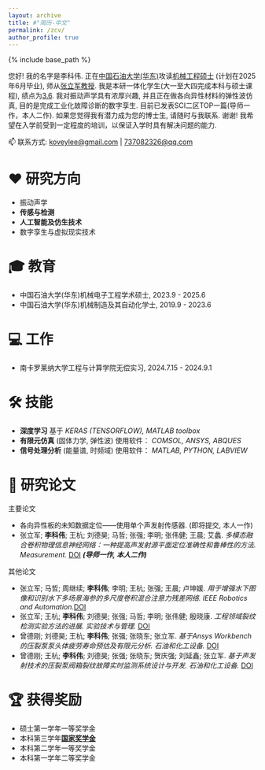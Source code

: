 ```yaml
---
layout: archive
title: #"简历-中文"
permalink: /zcv/
author_profile: true
---
```


{% include base_path %}

您好! 我的名字是李科伟. 正在[中国石油大学(华东)](https://www.upc.edu.cn/)攻读[机械工程硕士](https://cmee.upc.edu.cn/) (计划在2025年6月毕业), 师从[张立军教授](https://cmee.upc.edu.cn/2024/0304/c21292a424244/page.htm). 
我是本研一体化学生(大一至大四完成本科与硕士课程), 绩点为[3.6](http://thehangedmanc.github.io/files/grades-chinese.pdf). 我对振动声学具有浓厚兴趣, 并且正在做各向异性材料的弹性波仿真, 目的是完成工业化故障诊断的数字孪生. 目前已发表SCI二区TOP一篇(导师一作，本人二作). 如果您觉得我有潜力成为您的博士生, 请随时与我联系. 谢谢! 我希望在入学前受到一定程度的培训，以保证入学时具有解决问题的能力.

📫 联系方式: <a href='mailto:koveylee@gmail.com'>koveylee@gmail.com</a> | <a href='mailto:737082326@qq.com'>737082326@qq.com</a>

❤ 研究方向
======
*   振动声学
*   **传感与检测**
*   **人工智能及仿生技术**
*   数字孪生与虚拟现实技术

🎓 教育
======
*   中国石油大学(华东)机械电子工程学术硕士, 2023.9 - 2025.6
*   中国石油大学(华东)机械制造及其自动化学士, 2019.9 - 2023.6

💻 工作
======
*   南卡罗莱纳大学工程与计算学院无偿实习, 2024.7.15 - 2024.9.1

🛠 技能
======
*   **深度学习** 基于 *KERAS (TENSORFLOW), MATLAB toolbox*
*   **有限元仿真** (固体力学, 弹性波) 使用软件： *COMSOL, ANSYS, ABQUES*
*   **信号处理分析** (能量谱, 时频域) 使用软件： *MATLAB, PYTHON, LABVIEW*

📕 研究论文
======
主要论文
*   各向异性板的未知数据定位——使用单个声发射传感器. (即将提交, 本人一作)
*   张立军; **李科伟**; 王杭; 刘德昊; 马哲; 张强; 李明; 张伟健; 王晨; 艾蠡. *多模态融合卷积物理信息神经网络：一种提高声发射源平面定位准确性和鲁棒性的方法. Measurement.* [DOI](https://www.sciencedirect.com/science/article/pii/S0263224124008807/)
    ***(导师一作, 本人二作)***
    
其他论文
*   张立军; 马哲; 周继续; **李科伟**; 李明; 王杭; 张强; 王晨; 卢坤媛. *用于增强水下图像和识别水下多场景海参的多尺度卷积混合注意力残差网络. IEEE Robotics and Automation.*[DOI](https://ieeexplore.ieee.org/document/10595499/authors#authors)
*   张立军; 王杭; **李科伟**; 刘德昊; 张强; 马哲; 李明; 张伟健; 殷晓康. *工程领域裂纹检测实验方法的进展. 实验技术与管理.* [DOI](https://chn.oversea.cnki.net/KCMS/detail/detail.aspx?dbcode=CJFD&dbname=CJFDLAST2024&filename=SYJL202401001&uniplatform=OVERSEA&v=XIfqTPdfigxVNJux2nWA5a8WlN_ZamEAVhcNyUnUrzkjgxjP_xl1kukTkwvCGurk/)
*   曾德刚; 刘德昊; 王杭; **李科伟**; 张强; 张晓东; 张立军. *基于Ansys Workbench的压裂泵泵头体疲劳寿命预估及有限元分析. 石油和化工设备.* [DOI](https://chn.oversea.cnki.net/KCMS/detail/detail.aspx?dbcode=CJFD&dbname=CJFDLAST2023&filename=HSFF202310002&uniplatform=OVERSEA&v=wpgFIKwFzWgRZ7sLnUgaNvOqTsujcnGnn-0HvIqN0UL7nV_g_RUM8y-apQQtT9NH/)
*   曾德刚; 王杭; **李科伟**; 刘德昊; 张强; 张晓东; 贺庆强; 刘延鑫; 张立军. *基于声发射技术的压裂泵阀箱裂纹故障实时监测系统设计与开发. 石油和化工设备.* [DOI](https://chn.oversea.cnki.net/KCMS/detail/detail.aspx?dbcode=CJFD&dbname=CJFDLAST2023&filename=HSFF202308042&uniplatform=OVERSEA&v=wpgFIKwFzWip6EGYSqP5150dxRQddmnclObEpEd-k4a1PjKfDkC10FRCerVnc7uL/)

🏆 获得奖励
======
*   硕士第一学年一等奖学金
*   本科第三学年[**国家奖学金**](http://thehangedmanc.github.io/_pages/nation.png)
*   本科第二学年一等奖学金
*   本科第一学年二等奖学金


